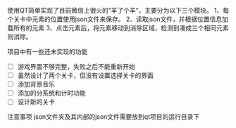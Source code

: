 使用QT简单实现了目前微信上很火的“羊了个羊”，主要分为以下三个模块。
1、每个关卡中元素的位置使用json文件来保存。
2、读取json文件，并根据位置信息加载所有的元素
3、点击元素后，将元素移动到消除区域，检测到凑成三个相同元素则消除。

项目中有一些还未实现的功能
- [ ] 游戏界面不够完整，失败之后不能重新开始
- [ ] 虽然设计了两个关卡，但没有设置选择关卡的界面
- [ ] 添加背景音乐
- [ ] 添加的分系统和计时功能
- [ ] 设计新的关卡

注意事项
json文件夹及其内部的json文件需要放到qt项目的运行目录下
